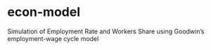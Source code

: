 # econ-model
Simulation of Employment Rate and Workers Share using Goodwin’s employment-wage cycle model
